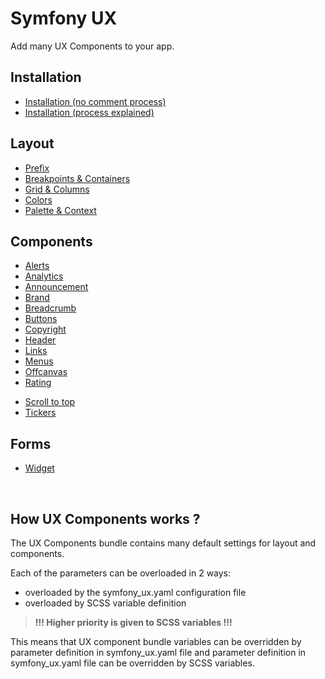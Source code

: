 # Symfony UX

Add many UX Components to your app.

## Installation
- [Installation (no comment process)](./install/no-comment.md)
- [Installation (process explained)](./install/explained.md)

## Layout
- [Prefix](./layout/prefix.md)
- [Breakpoints & Containers](./layout/breakpoints.md)
- [Grid & Columns](./layout/grid.md)
- [Colors](./layout/colors.md)
- [Palette & Context](./layout/palette.md)
<!-- - [Themes](./layout/themes.md) -->
<!-- - [Transitions](./layout/transitions.md) -->

## Components
<!-- - [Accordions](./components/accordion.md) -->
- [Alerts](./components/alert.md)
- [Analytics](./components/analytics.md)
- [Announcement](./components/announcement.md)
- [Brand](./components/brand.md)
- [Breadcrumb](./components/breadcrumb.md)
- [Buttons](./components/buttons.md)
- [Copyright](./components/copyright.md)
- [Header](./components/header.md)
- [Links](./components/link.md)
- [Menus](./components/menu.md)
- [Offcanvas](./components/offcanvas.md)
- [Rating](./components/rating.md)
<!-- - [Rotators](./components/rotator.md) -->
- [Scroll to top](./components/scroll-to-top.md)
- [Tickers](./components/ticker.md)

## Forms
  - [Widget](./forms/widgets.md)

<br>

## How UX Components works ?

The UX Components bundle contains many default settings for layout and components.

Each of the parameters can be overloaded in 2 ways:
- overloaded by the symfony_ux.yaml configuration file
- overloaded by SCSS variable definition

> **!!! Higher priority is given to SCSS variables !!!**

This means that UX component bundle variables can be overridden by parameter definition in symfony_ux.yaml file and parameter definition in symfony_ux.yaml file can be overridden by SCSS variables.